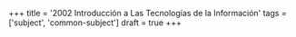 +++
title = '2002 Introducción a Las Tecnologías de la Información'
tags = ['subject', 'common-subject']
draft = true
+++
